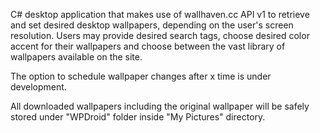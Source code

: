 C# desktop application that makes use of wallhaven.cc API v1 to retrieve and set desired desktop wallpapers, depending on the user's screen resolution. Users may provide desired search tags, choose desired color accent for their wallpapers and choose between the vast library of wallpapers available on the site. 

The option to schedule wallpaper changes after x time is under development.

All downloaded wallpapers including the original wallpaper will be safely stored under "WPDroid" folder inside "My Pictures" directory.
